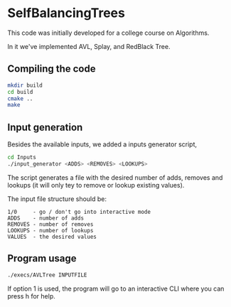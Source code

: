 # SelfBalancingTrees
This code was initially developed for a college course on Algorithms.

In it we've implemented AVL, Splay, and RedBlack Tree.

## Compiling the code
```bash
mkdir build
cd build
cmake ..
make
```

## Input generation
Besides the available inputs, we added a inputs generator script,

```bash
cd Inputs
./input_generator <ADDS> <REMOVES> <LOOKUPS>
```

The script generates a file with the desired number of adds, removes and lookups (it will only tey to remove or lookup existing values).

The input file structure should be:
```
1/0     - go / don't go into interactive mode
ADDS    - number of adds
REMOVES - number of removes
LOOKUPS - number of lookups
VALUES  - the desired values
```

## Program usage
```bash
./execs/AVLTree INPUTFILE
```

If option 1 is used, the program will go to an interactive CLI where you can press h for help.
